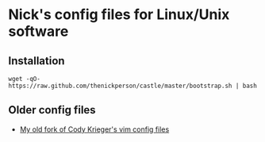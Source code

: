# Nick's config files for Linux/Unix software

## Installation
`wget -qO- https://raw.github.com/thenickperson/castle/master/bootstrap.sh | bash`

## Older config files
- [My old fork of Cody Krieger's vim config files](https://github.com/thenickperson/dotvim-old)
